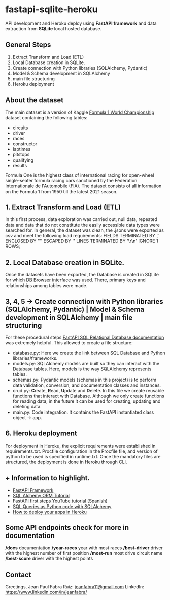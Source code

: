 # fastapi-sqlite-heroku

API development and Heroku deploy using **FastAPI framework** and data extraction from **SQLite** local hosted database.

## General Steps

1. Extract Transform and Load (ETL)
2. Local Database creation in SQLite.
3. Create connection with Python libraries (SQLAlchemy, Pydantic)
4. Model & Schema development in SQLAlchemy
5. main file structuring
6. Heroku deployment

## About the dataset

The main dataset is a version of Kaggle [Formula 1 World Championship](https://www.kaggle.com/datasets/rohanrao/formula-1-world-championship-1950-2020?select=status.csv) dataset containing the following tables:

* circuits
* driver
* races
* constructor
* laptimes
* pitstops
* qualifying
* results

Formula One is the highest class of international racing for open-wheel single-seater formula racing cars sanctioned by the Fédération Internationale de l'Automobile (FIA).
The dataset consists of all information on the Formula 1 from 1950 till the latest 2021 season.

## 1. Extract Transform and Load (ETL)

In this first process, data exploration was carried out, null data, repeated data and data that do not constitute the easily 
accessible data types were searched for. In general, the dataset was clean, the .jsons were exported as csv and meet the following load requirements: FIELDS TERMINATED BY ',' ENCLOSED BY '"' ESCAPED BY '' LINES TERMINATED BY '\r\n'  IGNORE 1 ROWS;

## 2. Local Database creation in SQLite.

Once the datasets have been exported, the Database is created in SQLite for which [DB Browser](https://sqlitebrowser.org/) interface was used. There, primary keys and relationships among tables were made. 

## 3, 4, 5 -> Create connection with Python libraries (SQLAlchemy, Pydantic) | Model & Schema development in SQLAlchemy | main file structuring
For these procedural steps [FastAPI SQL Relational Database documentation](https://fastapi.tiangolo.com/tutorial/sql-databases/) was extremely helpful. This allowed to create
a file structure: 

* database.py: Here we create the link between SQL Database and Python libraries/frameworks.
* models.py: SQLAlchemy models are built so they can interact with the Database tables. Here, models is the way SQLAlchemy represents tables.
* schemas.py: Pydantic models (schemas in this project) is to perform data validation, conversion, and documentation classes and instances.
* crud.py: **C**reate, **R**ead, **U**pdate and **D**elete. In this file we create reusable functions that interact with Database. Although we only create functions for reading data, in the future it can be used for creating, updating and deleting data.
* main.py: Code integration. It contains the FastAPI instantiated class object -> app.

## 6. Heroku deployment

For deployment in Heroku, the explicit requirements were established in requirements.txt. Procfile configuration in the Procfile file, and version of python to be used is specified in runtime.txt. Once the mandatory files are structured, the deployment is done in Heroku through CLI.

## + Information to highlight.
* [FastAPI Framework](https://fastapi.tiangolo.com/)
* [SQL Alchemy ORM Tutorial](https://docs.sqlalchemy.org/en/14/orm/tutorial.html)
* [FastAPI first steps YouTube tutorial (Spanish)](https://www.youtube.com/watch?v=_eWEmRWhk9A&list=LL&index=5&t=3471s)
* [SQL Queries as Python code with SQLAlchemy](https://hackersandslackers.com/database-queries-sqlalchemy-orm/)
* [How to deploy your apps in Heroku](https://devcenter.heroku.com/articles/heroku-cli)

## Some API endpoints check for more in documentation
**/docs** documentation
**/year-races** year with most races
**/best-driver** driver with the highest number of first position
**/most-run** most drive circuit name
**/best-score** driver with the highest points

## Contact

Greetings,
Jean Paul Fabra Ruiz: jeanfabra11@gmail.com LinkedIn: https://www.linkedin.com/in/jeanfabra/
